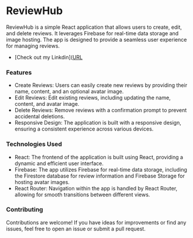 # ReviewHub
ReviewHub is a simple React application that allows users to create, edit, and delete reviews. It leverages Firebase for real-time data storage and image hosting. The app is designed to provide a seamless user experience for managing reviews.
- [Check out my Linkdin]([URL](https://www.linkedin.com/posts/tariq-monowar-hossain-3a7b941bb_this-is-an-application-built-with-reactjs-activity-7143294208727003138-_pIt?utm_source=share&utm_medium=member_desktop)


### Features
- Create Reviews: Users can easily create new reviews by providing their name, content, and an optional avatar image.
- Edit Reviews: Edit existing reviews, including updating the name, content, and avatar image.
- Delete Reviews: Remove reviews with a confirmation prompt to prevent accidental deletions.
- Responsive Design: The application is built with a responsive design, ensuring a consistent experience across various devices.
### Technologies Used
- React: The frontend of the application is built using React, providing a dynamic and efficient user interface.
- Firebase: The app utilizes Firebase for real-time data storage, including the Firestore database for review information and Firebase Storage for hosting avatar images.
- React Router: Navigation within the app is handled by React Router, allowing for smooth transitions between different views.
### Contributing
Contributions are welcome! If you have ideas for improvements or find any issues, feel free to open an issue or submit a pull request.
